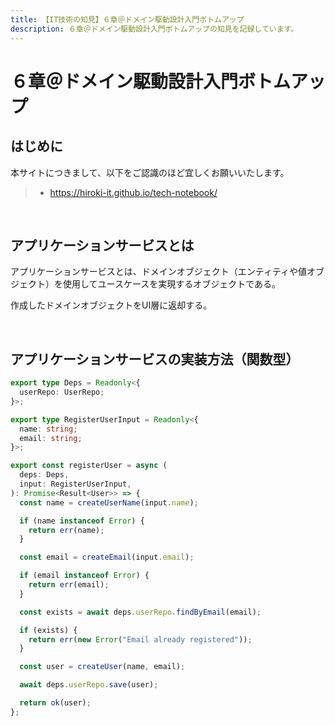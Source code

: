 ```yaml
---
title: 【IT技術の知見】６章＠ドメイン駆動設計入門ボトムアップ
description: ６章＠ドメイン駆動設計入門ボトムアップの知見を記録しています。
---
```


# ６章＠ドメイン駆動設計入門ボトムアップ

## はじめに

本サイトにつきまして、以下をご認識のほど宜しくお願いいたします。

> - https://hiroki-it.github.io/tech-notebook/

<br>

## アプリケーションサービスとは

アプリケーションサービスとは、ドメインオブジェクト（エンティティや値オブジェクト）を使用してユースケースを実現するオブジェクトである。

作成したドメインオブジェクトをUI層に返却する。

<br>

## アプリケーションサービスの実装方法（関数型）

```typescript
export type Deps = Readonly<{
  userRepo: UserRepo;
}>;

export type RegisterUserInput = Readonly<{
  name: string;
  email: string;
}>;

export const registerUser = async (
  deps: Deps,
  input: RegisterUserInput,
): Promise<Result<User>> => {
  const name = createUserName(input.name);

  if (name instanceof Error) {
    return err(name);
  }

  const email = createEmail(input.email);

  if (email instanceof Error) {
    return err(email);
  }

  const exists = await deps.userRepo.findByEmail(email);

  if (exists) {
    return err(new Error("Email already registered"));
  }

  const user = createUser(name, email);

  await deps.userRepo.save(user);

  return ok(user);
};
```
